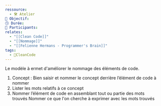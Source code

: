 ```yaml
---
ressource:
  - 🛠️ Atelier
🎯 Objectif: 
🕓 Durée: 
👥 Participants: 
relates:
  - "[[Clean Code]]"
  - "[[Nommage]]"
  - "[[Felienne Hermans - Programmer's Brain]]"
tags:
  - 🫧CleanCode
---
```

Le modèle à ermet d'améliorer le nommage des éléments de code.

1. Concept : Bien saisir et nommer le concept derrière l’élément de code à nommer
2. Lister les mots relatifs à ce concept
3. Nommer l’élément de code en assemblant tout ou partie des mots trouvés
   Nommer ce que l'on cherche à exprimer avec les mots trouvés
